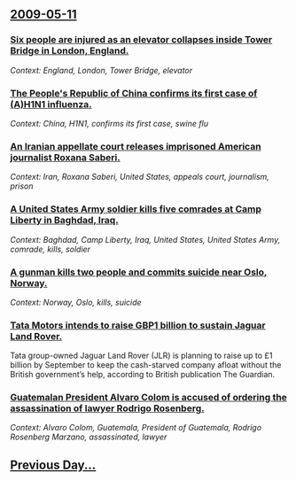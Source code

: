 ## [2009-05-11](/news/2009/05/11/index.md)

### [ Six people are injured as an elevator collapses inside Tower Bridge in London, England. ](/news/2009/05/11/six-people-are-injured-as-an-elevator-collapses-inside-tower-bridge-in-london-england.md)
_Context: England, London, Tower Bridge, elevator_

### [ The People's Republic of China confirms its first case of (A)H1N1 influenza. ](/news/2009/05/11/the-people-s-republic-of-china-confirms-its-first-case-of-a-h1n1-influenza.md)
_Context: China, H1N1, confirms its first case, swine flu_

### [ An Iranian appellate court releases imprisoned American journalist Roxana Saberi. ](/news/2009/05/11/an-iranian-appellate-court-releases-imprisoned-american-journalist-roxana-saberi.md)
_Context: Iran, Roxana Saberi, United States, appeals court, journalism, prison_

### [ A United States Army soldier kills five comrades at Camp Liberty in Baghdad, Iraq. ](/news/2009/05/11/a-united-states-army-soldier-kills-five-comrades-at-camp-liberty-in-baghdad-iraq.md)
_Context: Baghdad, Camp Liberty, Iraq, United States, United States Army, comrade, kills, soldier_

### [ A gunman kills two people and commits suicide near Oslo, Norway. ](/news/2009/05/11/a-gunman-kills-two-people-and-commits-suicide-near-oslo-norway.md)
_Context: Norway, Oslo, kills, suicide_

### [ Tata Motors intends to raise GBP1 billion to sustain Jaguar Land Rover. ](/news/2009/05/11/tata-motors-intends-to-raise-agbp1-billion-to-sustain-jaguar-land-rover.md)
Tata group-owned Jaguar Land Rover (JLR) is planning to raise up to &pound;1 billion by September to keep the cash-starved company afloat without the British government&rsquo;s help, according to British publication The Guardian.

### [ Guatemalan President Alvaro Colom is accused of ordering the assassination of lawyer Rodrigo Rosenberg. ](/news/2009/05/11/guatemalan-president-alvaro-colom-is-accused-of-ordering-the-assassination-of-lawyer-rodrigo-rosenberg.md)
_Context: Alvaro Colom, Guatemala, President of Guatemala, Rodrigo Rosenberg Marzano, assassinated, lawyer_

## [Previous Day...](/news/2009/05/10/index.md)

